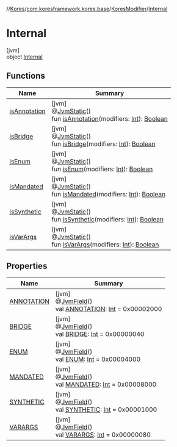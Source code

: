 //[Kores](../../../../index.md)/[com.koresframework.kores.base](../../index.md)/[KoresModifier](../index.md)/[Internal](index.md)

# Internal

[jvm]\
object [Internal](index.md)

## Functions

| Name | Summary |
|---|---|
| [isAnnotation](is-annotation.md) | [jvm]<br>@[JvmStatic](https://kotlinlang.org/api/latest/jvm/stdlib/kotlin.jvm/-jvm-static/index.html)()<br>fun [isAnnotation](is-annotation.md)(modifiers: [Int](https://kotlinlang.org/api/latest/jvm/stdlib/kotlin/-int/index.html)): [Boolean](https://kotlinlang.org/api/latest/jvm/stdlib/kotlin/-boolean/index.html) |
| [isBridge](is-bridge.md) | [jvm]<br>@[JvmStatic](https://kotlinlang.org/api/latest/jvm/stdlib/kotlin.jvm/-jvm-static/index.html)()<br>fun [isBridge](is-bridge.md)(modifiers: [Int](https://kotlinlang.org/api/latest/jvm/stdlib/kotlin/-int/index.html)): [Boolean](https://kotlinlang.org/api/latest/jvm/stdlib/kotlin/-boolean/index.html) |
| [isEnum](is-enum.md) | [jvm]<br>@[JvmStatic](https://kotlinlang.org/api/latest/jvm/stdlib/kotlin.jvm/-jvm-static/index.html)()<br>fun [isEnum](is-enum.md)(modifiers: [Int](https://kotlinlang.org/api/latest/jvm/stdlib/kotlin/-int/index.html)): [Boolean](https://kotlinlang.org/api/latest/jvm/stdlib/kotlin/-boolean/index.html) |
| [isMandated](is-mandated.md) | [jvm]<br>@[JvmStatic](https://kotlinlang.org/api/latest/jvm/stdlib/kotlin.jvm/-jvm-static/index.html)()<br>fun [isMandated](is-mandated.md)(modifiers: [Int](https://kotlinlang.org/api/latest/jvm/stdlib/kotlin/-int/index.html)): [Boolean](https://kotlinlang.org/api/latest/jvm/stdlib/kotlin/-boolean/index.html) |
| [isSynthetic](is-synthetic.md) | [jvm]<br>@[JvmStatic](https://kotlinlang.org/api/latest/jvm/stdlib/kotlin.jvm/-jvm-static/index.html)()<br>fun [isSynthetic](is-synthetic.md)(modifiers: [Int](https://kotlinlang.org/api/latest/jvm/stdlib/kotlin/-int/index.html)): [Boolean](https://kotlinlang.org/api/latest/jvm/stdlib/kotlin/-boolean/index.html) |
| [isVarArgs](is-var-args.md) | [jvm]<br>@[JvmStatic](https://kotlinlang.org/api/latest/jvm/stdlib/kotlin.jvm/-jvm-static/index.html)()<br>fun [isVarArgs](is-var-args.md)(modifiers: [Int](https://kotlinlang.org/api/latest/jvm/stdlib/kotlin/-int/index.html)): [Boolean](https://kotlinlang.org/api/latest/jvm/stdlib/kotlin/-boolean/index.html) |

## Properties

| Name | Summary |
|---|---|
| [ANNOTATION](-a-n-n-o-t-a-t-i-o-n.md) | [jvm]<br>@[JvmField](https://kotlinlang.org/api/latest/jvm/stdlib/kotlin.jvm/-jvm-field/index.html)()<br>val [ANNOTATION](-a-n-n-o-t-a-t-i-o-n.md): [Int](https://kotlinlang.org/api/latest/jvm/stdlib/kotlin/-int/index.html) = 0x00002000 |
| [BRIDGE](-b-r-i-d-g-e.md) | [jvm]<br>@[JvmField](https://kotlinlang.org/api/latest/jvm/stdlib/kotlin.jvm/-jvm-field/index.html)()<br>val [BRIDGE](-b-r-i-d-g-e.md): [Int](https://kotlinlang.org/api/latest/jvm/stdlib/kotlin/-int/index.html) = 0x00000040 |
| [ENUM](-e-n-u-m.md) | [jvm]<br>@[JvmField](https://kotlinlang.org/api/latest/jvm/stdlib/kotlin.jvm/-jvm-field/index.html)()<br>val [ENUM](-e-n-u-m.md): [Int](https://kotlinlang.org/api/latest/jvm/stdlib/kotlin/-int/index.html) = 0x00004000 |
| [MANDATED](-m-a-n-d-a-t-e-d.md) | [jvm]<br>@[JvmField](https://kotlinlang.org/api/latest/jvm/stdlib/kotlin.jvm/-jvm-field/index.html)()<br>val [MANDATED](-m-a-n-d-a-t-e-d.md): [Int](https://kotlinlang.org/api/latest/jvm/stdlib/kotlin/-int/index.html) = 0x00008000 |
| [SYNTHETIC](-s-y-n-t-h-e-t-i-c.md) | [jvm]<br>@[JvmField](https://kotlinlang.org/api/latest/jvm/stdlib/kotlin.jvm/-jvm-field/index.html)()<br>val [SYNTHETIC](-s-y-n-t-h-e-t-i-c.md): [Int](https://kotlinlang.org/api/latest/jvm/stdlib/kotlin/-int/index.html) = 0x00001000 |
| [VARARGS](-v-a-r-a-r-g-s.md) | [jvm]<br>@[JvmField](https://kotlinlang.org/api/latest/jvm/stdlib/kotlin.jvm/-jvm-field/index.html)()<br>val [VARARGS](-v-a-r-a-r-g-s.md): [Int](https://kotlinlang.org/api/latest/jvm/stdlib/kotlin/-int/index.html) = 0x00000080 |
